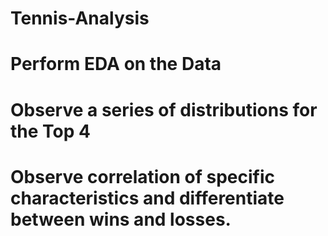 # Tennis-Analysis

# Perform EDA on the Data

# Observe a series of distributions for the Top 4

# Observe correlation of specific characteristics and differentiate between wins and losses.
